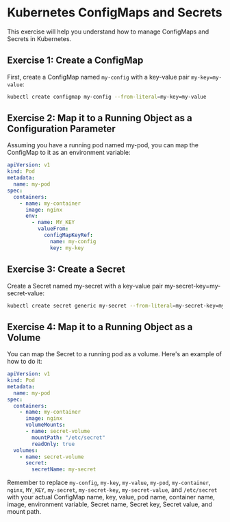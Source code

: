# Kubernetes ConfigMaps and Secrets

This exercise will help you understand how to manage ConfigMaps and Secrets in Kubernetes.

## Exercise 1: Create a ConfigMap

First, create a ConfigMap named `my-config` with a key-value pair `my-key=my-value`:

```bash
kubectl create configmap my-config --from-literal=my-key=my-value
```

## Exercise 2: Map it to a Running Object as a Configuration Parameter

Assuming you have a running pod named my-pod, you can map the ConfigMap to it as an environment variable:

```yaml
apiVersion: v1
kind: Pod
metadata:
  name: my-pod
spec:
  containers:
    - name: my-container
      image: nginx
      env:
        - name: MY_KEY
          valueFrom:
            configMapKeyRef:
              name: my-config
              key: my-key
```

## Exercise 3: Create a Secret

Create a Secret named my-secret with a key-value pair my-secret-key=my-secret-value:

```bash
kubectl create secret generic my-secret --from-literal=my-secret-key=my-secret-value
```

## Exercise 4: Map it to a Running Object as a Volume

You can map the Secret to a running pod as a volume. Here's an example of how to do it:

```yaml
apiVersion: v1
kind: Pod
metadata:
  name: my-pod
spec:
  containers:
    - name: my-container
      image: nginx
      volumeMounts:
      - name: secret-volume
        mountPath: "/etc/secret"
        readOnly: true
  volumes:
    - name: secret-volume
      secret:
        secretName: my-secret
```

Remember to replace `my-config`, `my-key`, `my-value`, `my-pod`, `my-container`, `nginx`, `MY_KEY`, `my-secret`, `my-secret-key`, `my-secret-value`, and `/etc/secret` with your actual ConfigMap name, key, value, pod name, container name, image, environment variable, Secret name, Secret key, Secret value, and mount path.

